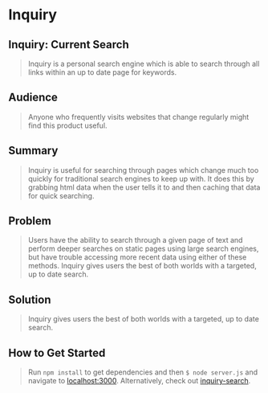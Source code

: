 # Inquiry #

<!-- 
> This material was originally posted [here](http://www.quora.com/What-is-Amazons-approach-to-product-development-and-product-management). It is reproduced here for posterities sake.

There is an approach called "working backwards" that is widely used at Amazon. They work backwards from the customer, rather than starting with an idea for a product and trying to bolt customers onto it. While working backwards can be applied to any specific product decision, using this approach is especially important when developing new products or features.

For new initiatives a product manager typically starts by writing an internal press release announcing the finished product. The target audience for the press release is the new/updated product's customers, which can be retail customers or internal users of a tool or technology. Internal press releases are centered around the customer problem, how current solutions (internal or external) fail, and how the new product will blow away existing solutions.

If the benefits listed don't sound very interesting or exciting to customers, then perhaps they're not (and shouldn't be built). Instead, the product manager should keep iterating on the press release until they've come up with benefits that actually sound like benefits. Iterating on a press release is a lot less expensive than iterating on the product itself (and quicker!).

If the press release is more than a page and a half, it is probably too long. Keep it simple. 3-4 sentences for most paragraphs. Cut out the fat. Don't make it into a spec. You can accompany the press release with a FAQ that answers all of the other business or execution questions so the press release can stay focused on what the customer gets. My rule of thumb is that if the press release is hard to write, then the product is probably going to suck. Keep working at it until the outline for each paragraph flows. 

Oh, and I also like to write press-releases in what I call "Oprah-speak" for mainstream consumer products. Imagine you're sitting on Oprah's couch and have just explained the product to her, and then you listen as she explains it to her audience. That's "Oprah-speak", not "Geek-speak".

Once the project moves into development, the press release can be used as a touchstone; a guiding light. The product team can ask themselves, "Are we building what is in the press release?" If they find they're spending time building things that aren't in the press release (overbuilding), they need to ask themselves why. This keeps product development focused on achieving the customer benefits and not building extraneous stuff that takes longer to build, takes resources to maintain, and doesn't provide real customer benefit (at least not enough to warrant inclusion in the press release).
 -->
 
## Inquiry: Current Search ##
  > Inquiry is a personal search engine which is able to search through all links within an up to date page for keywords.

## Audience ##
  > Anyone who frequently visits websites that change regularly might find this product useful.

## Summary ##
  > Inquiry is useful for searching through pages which change much too quickly for traditional search engines to keep up with. It does this by grabbing html data when the user tells it to and then caching that data for quick searching.

## Problem ##
  > Users have the ability to search through a given page of text and perform deeper searches on static pages using large search engines, but have trouble accessing more recent data using either of these methods. Inquiry gives users the best of both worlds with a targeted, up to date search.

## Solution ##
  > Inquiry gives users the best of both worlds with a targeted, up to date search.

<!-- ## Quote from You ##
  > A quote from a spokesperson in your company. -->

## How to Get Started ##
  > Run `npm install` to get dependencies and then `$ node server.js` and navigate to [localhost:3000](http://localhost:3000). Alternatively, check out [inquiry-search](http://inquiry-search.herokuapp.com).

<!-- ## Customer Quote ##
  > Provide a quote from a hypothetical customer that describes how they experienced the benefit.

## Closing and Call to Action ##
  > Wrap it up and give pointers where the reader should go next. -->
